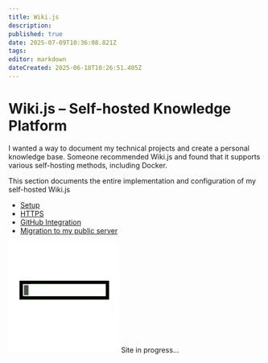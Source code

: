 ```yaml
---
title: Wiki.js
description: 
published: true
date: 2025-07-09T10:36:08.821Z
tags: 
editor: markdown
dateCreated: 2025-06-18T10:26:51.405Z
---
```


# Wiki.js – Self-hosted Knowledge Platform
I wanted a way to document my technical projects and create a personal knowledge base. Someone recommended Wiki.js and found that it supports various self-hosting methods, including Docker.

This section documents the entire implementation and configuration of my self-hosted Wiki.js

- [Setup](/other_projects/wikijs/setup)
- [HTTPS](/other_projects/wikijs/https)
- [GitHub Integration](other_projects/wikijs/github)
- [Migration to my public server](other_projects/wikijs/migration_public)

![loading-progress-bar.gif](/general/loading-progress-bar.gif)
Site in progress...
<!--
- [Hardening]
- [GitHub Integration]
- [Scripts]
<br>

# 🖥️ Technical Details
| Property | Value |
|---|---|
| **Hostsystem** | [Raspberry Pi 4B (8 GB RAM)](/home-lab/Server/raspberrypi)|
| **IP-Address** | 192.168.178.40 |
| **URL** | https://wiki.raspi4:4000 |

<br>



---

## 🔐 GitHub Integration

- SSH-Key-Generierung (ed25519)
- Mount im Container
- Wiki.js Git-Speicherkonfiguration

## 💾 Backups

- Git als primäres Backup
- Lokale tägliche Archive (Storage Target: File System)
- Struktur der Repository-Dateien

## 🛡️ Zugriff & Sicherheit

- Admin-Zugänge
- Reverse Proxy (optional)
- HTTPS / Auth

## 🧠 Tipps

- Struktur im Git (Glossar, Home, Tools...)
- Templates, CSS-Anpassung, Tabellen-Sortierung
-->
